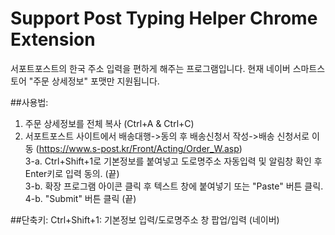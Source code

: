 # Support Post Typing Helper Chrome Extension

서포트포스트의 한국 주소 입력을 편하게 해주는 프로그램입니다. 현재 네이버 스마트스토어 "주문 상세정보" 포맷만 지원됩니다.

##사용법:
1. 주문 상세정보를 전체 복사 (Ctrl+A & Ctrl+C)
2. 서포트포스트 사이트에서 배송대행->동의 후 배송신청서 작성->배송 신청서로 이동 (https://www.s-post.kr/Front/Acting/Order_W.asp) \
3-a. Ctrl+Shift+1로 기본정보를 붙여넣고 도로명주소 자동입력 및 알림창 확인 후 Enter키로 입력 동의. (끝) \
3-b. 확장 프로그램 아이콘 클릭 후 텍스트 창에 붙여넣기 또는 "Paste" 버튼 클릭. \
4-b. "Submit" 버튼 클릭 (끝) 

##단축키:
Ctrl+Shift+1: 기본정보 입력/도로명주소 창 팝업/입력 (네이버)